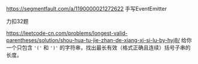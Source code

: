 https://segmentfault.com/a/1190000021272622 手写EventEmitter



力扣32题

https://leetcode-cn.com/problems/longest-valid-parentheses/solution/shou-hua-tu-jie-zhan-de-xiang-xi-si-lu-by-hyj8/  给你一个只包含 `'('` 和 `')'` 的字符串，找出最长有效（格式正确且连续）括号子串的长度。

